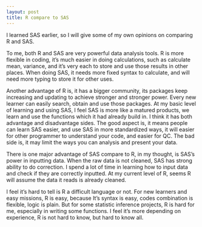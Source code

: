 ```yaml
---
layout: post
title: R compare to SAS
---
```


I learned SAS earlier, so I will give some of my own opinions on comparing R and SAS.  

To me, both R and SAS are very powerful data analysis tools. R is more flexible in coding, it’s much easier in doing calculations, such as calculate mean, variance, and it’s very each to store and use those results in other places. When doing SAS, it needs more fixed syntax to calculate, and will need more typing to store it for other uses.  

Another advantage of R is, it has a bigger community, its packages keep increasing and updating to achieve stronger and stronger power. Every new learner can easily search, obtain and use those packages. At my basic level of learning and using SAS, I feel SAS is more like a matured products, we learn and use the functions which it had already build in. I think it has both advantage and disadvantage sides. The good aspect is, it means people can learn SAS easier, and use SAS in more standardized ways, it will easier for other programmer to understand your code, and easier for QC. The bad side is, it may limit the ways you can analysis and present your data.  

There is one major advantage of SAS compare to R, in my thought, is SAS’s power in inputting data. When the raw data is not cleaned, SAS has strong ability to do correction. I spend a lot of time in learning how to input data and check if they are correctly inputted. At my current level of R, seems R will assume the data it reads is already cleaned.   

I feel it’s hard to tell is R a difficult language or not. For new learners and easy missions, R is easy, because It’s syntax is easy, codes combination is flexible, logic is plain. But for some statistic inference projects, R is hard for me, especially in writing some functions. I feel it’s more depending on experience, R is not hard to know, but hard to know all.       
